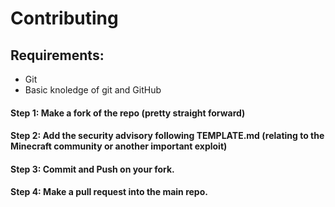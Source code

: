 # Contributing

## Requirements:
* Git
* Basic knoledge of git and GitHub

#### Step 1: Make a fork of the repo (pretty straight forward)
#### Step 2: Add the security advisory following TEMPLATE.md (relating to the Minecraft community or another important exploit)
#### Step 3: Commit and Push on your fork.
#### Step 4: Make a pull request into the main repo.
